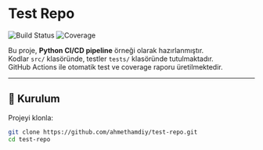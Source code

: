 # Test Repo

![Build Status](https://github.com/ahmethamdiy/test-repo/actions/workflows/ci.yml/badge.svg)
![Coverage](https://ahmethamdiy.github.io/test-repo/badges/main/coverage.svg)

Bu proje, **Python CI/CD pipeline** örneği olarak hazırlanmıştır.  
Kodlar `src/` klasöründe, testler `tests/` klasöründe tutulmaktadır.  
GitHub Actions ile otomatik test ve coverage raporu üretilmektedir.

---

## 🚀 Kurulum

Projeyi klonla:

```bash
git clone https://github.com/ahmethamdiy/test-repo.git
cd test-repo

